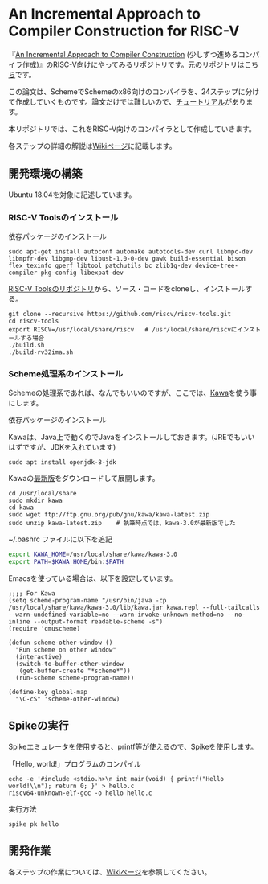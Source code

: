 # An Incremental Approach to Compiler Construction for RISC-V

『[An Incremental Approach to Compiler Construction](https://github.com/namin/inc/blob/master/docs/paper.pdf?raw=true) (少しずつ進めるコンパイラ作成)』のRISC-V向けにやってみるリポジトリです。元のリポジトリは[こちら](https://github.com/namin/inc)です。

この論文は、SchemeでSchemeのx86向けのコンパイラを、24ステップに分けて作成していくものです。論文だけでは難しいので、[チュートリアル](https://github.com/namin/inc/blob/master/docs/tutorial.pdf?raw=true)があります。

本リポジトリでは、これをRISC-V向けのコンパイラとして作成していきます。

各ステップの詳細の解説は[Wikiページ](https://github.com/horie-t/iacc-riscv/wiki)に記載します。

## 開発環境の構築

Ubuntu 18.04を対象に記述しています。

### RISC-V Toolsのインストール

依存パッケージのインストール

```
sudo apt-get install autoconf automake autotools-dev curl libmpc-dev libmpfr-dev libgmp-dev libusb-1.0-0-dev gawk build-essential bison flex texinfo gperf libtool patchutils bc zlib1g-dev device-tree-compiler pkg-config libexpat-dev
```

[RISC-V Toolsのリポジトリ](https://github.com/riscv/riscv-tools)から、ソース・コードをcloneし、インストールする。

```
git clone --recursive https://github.com/riscv/riscv-tools.git
cd riscv-tools
export RISCV=/usr/local/share/riscv   # /usr/local/share/riscvにインストールする場合
./build.sh
./build-rv32ima.sh
```

### Scheme処理系のインストール

Schemeの処理系であれば、なんでもいいのですが、ここでは、[Kawa](http://www.gnu.org/software/kawa/index.html)を使う事にします。

依存パッケージのインストール

Kawaは、Java上で動くのでJavaをインストールしておきます。(JREでもいいはずですが、JDKを入れています)

```
sudo apt install openjdk-8-jdk
```

Kawaの[最新版](ftp://ftp.gnu.org/pub/gnu/kawa/kawa-latest.zip)をダウンロードして展開します。

```
cd /usr/local/share
sudo mkdir kawa
cd kawa
sudo wget ftp://ftp.gnu.org/pub/gnu/kawa/kawa-latest.zip
sudo unzip kawa-latest.zip    # 執筆時点では、kawa-3.0が最新版でした
```

~/.bashrc ファイルに以下を追記
```bash
export KAWA_HOME=/usr/local/share/kawa/kawa-3.0
export PATH=$KAWA_HOME/bin:$PATH
```

Emacsを使っている場合は、以下を設定しています。

```elisp
;;;; For Kawa
(setq scheme-program-name "/usr/bin/java -cp /usr/local/share/kawa/kawa-3.0/lib/kawa.jar kawa.repl --full-tailcalls --warn-undefined-variable=no --warn-invoke-unknown-method=no --no-inline --output-format readable-scheme -s")
(require 'cmuscheme)

(defun scheme-other-window ()
  "Run scheme on other window"
  (interactive)
  (switch-to-buffer-other-window
   (get-buffer-create "*scheme*"))
  (run-scheme scheme-program-name))

(define-key global-map
  "\C-cS" 'scheme-other-window)
```

## Spikeの実行

Spikeエミュレータを使用すると、printf等が使えるので、Spikeを使用します。

「Hello, world!」プログラムのコンパイル

```
echo -e '#include <stdio.h>\n int main(void) { printf("Hello world!\\n"); return 0; }' > hello.c
riscv64-unknown-elf-gcc -o hello hello.c
```

実行方法

```
spike pk hello
```

## 開発作業

各ステップの作業については、[Wikiページ](https://github.com/horie-t/iacc-riscv/wiki)を参照してください。
